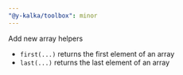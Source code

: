 ```yaml
---
"@y-kalka/toolbox": minor
---
```


Add new array helpers
* `first(...)` returns the first element of an array
* `last(...)` returns the last element of an array
